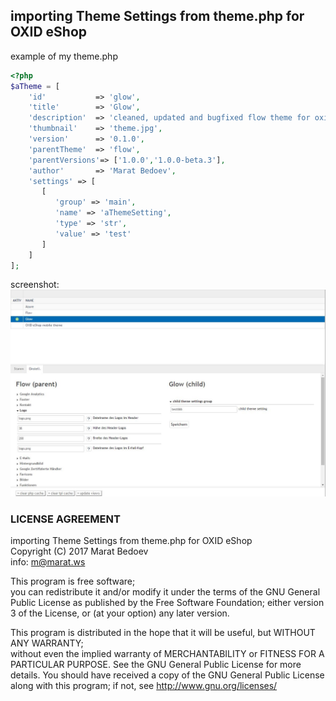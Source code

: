 ## importing Theme Settings from theme.php for OXID eShop


example of my theme.php

```php
<?php
$aTheme = [
    'id'           => 'glow',
    'title'        => 'Glow',
    'description'  => 'cleaned, updated and bugfixed flow theme for oxid eshop 4.9 / 4.10',
    'thumbnail'    => 'theme.jpg',
    'version'      => '0.1.0',
    'parentTheme'  => 'flow',
    'parentVersions'=> ['1.0.0','1.0.0-beta.3'],
    'author'       => 'Marat Bedoev',
    'settings' => [
       [
          'group' => 'main',
          'name' => 'aThemeSetting',
          'type' => 'str',
          'value' => 'test'
       ]
    ]
];
```
screenshot:
![screenshot](screenshot.jpg)

### LICENSE AGREEMENT
   importing Theme Settings from theme.php for OXID eShop  
   Copyright (C) 2017  Marat Bedoev  
   info:  m@marat.ws  
  
   This program is free software;  
   you can redistribute it and/or modify it under the terms of the GNU General Public License as published by the Free Software Foundation;
   either version 3 of the License, or (at your option) any later version.
  
   This program is distributed in the hope that it will be useful, but WITHOUT ANY WARRANTY;  
   without even the implied warranty of MERCHANTABILITY or FITNESS FOR A PARTICULAR PURPOSE. See the GNU General Public License for more details.
   You should have received a copy of the GNU General Public License along with this program; if not, see <http://www.gnu.org/licenses/>